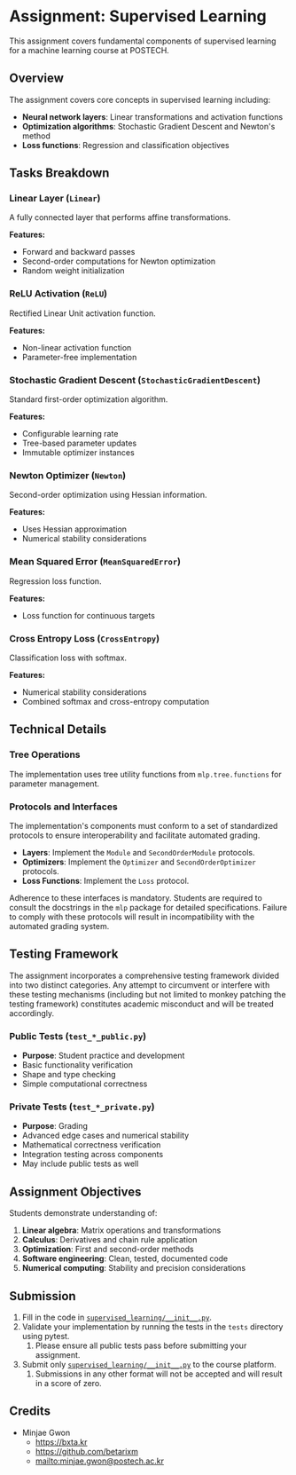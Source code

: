 # Assignment: Supervised Learning

This assignment covers fundamental components of supervised learning for a machine learning course at POSTECH.

## Overview

The assignment covers core concepts in supervised learning including:

- **Neural network layers**: Linear transformations and activation functions
- **Optimization algorithms**: Stochastic Gradient Descent and Newton's method
- **Loss functions**: Regression and classification objectives

## Tasks Breakdown

### Linear Layer (`Linear`)

A fully connected layer that performs affine transformations.

**Features:**

- Forward and backward passes
- Second-order computations for Newton optimization
- Random weight initialization

### ReLU Activation (`ReLU`)

Rectified Linear Unit activation function.

**Features:**

- Non-linear activation function
- Parameter-free implementation

### Stochastic Gradient Descent (`StochasticGradientDescent`)

Standard first-order optimization algorithm.

**Features:**

- Configurable learning rate
- Tree-based parameter updates
- Immutable optimizer instances

### Newton Optimizer (`Newton`)

Second-order optimization using Hessian information.

**Features:**

- Uses Hessian approximation
- Numerical stability considerations

### Mean Squared Error (`MeanSquaredError`)

Regression loss function.

**Features:**

- Loss function for continuous targets

### Cross Entropy Loss (`CrossEntropy`)

Classification loss with softmax.

**Features:**

- Numerical stability considerations
- Combined softmax and cross-entropy computation

## Technical Details

### Tree Operations

The implementation uses tree utility functions from `mlp.tree.functions` for parameter management.

### Protocols and Interfaces

The implementation's components must conform to a set of standardized protocols to ensure interoperability and facilitate automated grading.

- **Layers**: Implement the `Module` and `SecondOrderModule` protocols.
- **Optimizers**: Implement the `Optimizer` and `SecondOrderOptimizer` protocols.
- **Loss Functions**: Implement the `Loss` protocol.

Adherence to these interfaces is mandatory. Students are required to consult the docstrings in the `mlp` package for detailed specifications. Failure to comply with these protocols will result in incompatibility with the automated grading system.

## Testing Framework

The assignment incorporates a comprehensive testing framework divided into two distinct categories. Any attempt to circumvent or interfere with these testing mechanisms (including but not limited to monkey patching the testing framework) constitutes academic misconduct and will be treated accordingly.

### Public Tests (`test_*_public.py`)

- **Purpose**: Student practice and development
- Basic functionality verification
- Shape and type checking
- Simple computational correctness

### Private Tests (`test_*_private.py`)

- **Purpose**: Grading
- Advanced edge cases and numerical stability
- Mathematical correctness verification
- Integration testing across components
- May include public tests as well

## Assignment Objectives

Students demonstrate understanding of:

1. **Linear algebra**: Matrix operations and transformations
2. **Calculus**: Derivatives and chain rule application  
3. **Optimization**: First and second-order methods
4. **Software engineering**: Clean, tested, documented code
5. **Numerical computing**: Stability and precision considerations

## Submission

1. Fill in the code in [`supervised_learning/__init__.py`](supervised_learning/__init__.py).
2. Validate your implementation by running the tests in the `tests` directory using pytest.
    1. Please ensure all public tests pass before submitting your assignment.
3. Submit only [`supervised_learning/__init__.py`](__init__.py) to the course platform.
    1. Submissions in any other format will not be accepted and will result in a score of zero.

## Credits

- Minjae Gwon
  - <https://bxta.kr>
  - <https://github.com/betarixm>
  - <mailto:minjae.gwon@postech.ac.kr>
